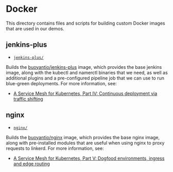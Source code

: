 # Docker

This directory contains files and scripts for building custom Docker images that
are used in our demos.

## jenkins-plus

* [`jenkins-plus/`](jenkins-plus/)

Builds the [buoyantio/jenkins-plus](https://hub.docker.com/r/buoyantio/jenkins-plus/)
image, which provides the base jenkins image, along with the kubectl and
namerctl binaries that we need, as well as additional plugins and a
pre-configured pipeline job that we can use to run blue-green deployments. For
more information, see:

* [A Service Mesh for Kubernetes, Part IV: Continuous deployment via traffic shifting](https://blog.buoyant.io/2016/11/04/a-service-mesh-for-kubernetes-part-iv-continuous-deployment-via-traffic-shifting/)

## nginx

* [`nginx/`](nginx/)

Builds the [buoyantio/nginx](https://hub.docker.com/r/buoyantio/nginx/) image,
which provides the base nginx image, along with pre-installed modules that are
useful when using nginx to proxy requests to linkerd. For more information, see:

* [A Service Mesh for Kubernetes, Part V: Dogfood environments, ingress and edge routing](https://blog.buoyant.io/2016/11/18/a-service-mesh-for-kubernetes-part-v-dogfood-environments-ingress-and-edge-routing/)
